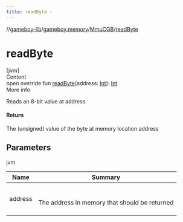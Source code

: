 ```yaml
---
title: readByte -
---
```

//[gameboy-lib](../../index.md)/[gameboy.memory](../index.md)/[MmuCGB](index.md)/[readByte](read-byte.md)



# readByte  
[jvm]  
Content  
open override fun [readByte](read-byte.md)(address: [Int](https://kotlinlang.org/api/latest/jvm/stdlib/kotlin/-int/index.html)): [Int](https://kotlinlang.org/api/latest/jvm/stdlib/kotlin/-int/index.html)  
More info  


Reads an 8-bit value at address



#### Return  


The (unsigned) value of the byte at memory location address



## Parameters  
  
jvm  
  
|  Name|  Summary| 
|---|---|
| <a name="gameboy.memory/MmuCGB/readByte/#kotlin.Int/PointingToDeclaration/"></a>address| <a name="gameboy.memory/MmuCGB/readByte/#kotlin.Int/PointingToDeclaration/"></a><br><br>The address in memory that should be returned<br><br>
  
  



